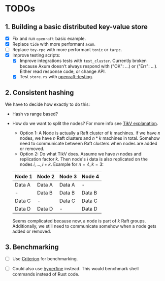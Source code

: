 # TODOs

## 1. Building a basic distributed key-value store

- [x] Fix and run `openraft` basic example.
- [x] Replace `tide` with more performant `axum`.
- [ ] Replace `toy-rpc` with more performant `tonic` or `tarpc`.
- [x] Improve testing scripts:
    - [x] Improve integrations tests with `test_cluster`. Currently broken because Axum doesn't always respond with ("OK": ...) or ("Err": ...). Either read response code, or change API.
    - [x] Test `store.rs` with [openraft::testing](https://docs.rs/openraft/latest/openraft/testing/struct.Suite.html#method.test_all).

## 2. Consistent hashing

We have to decide how exactly to do this:

- Hash vs range based?
- How do we want to split the nodes? For more info see [TikV explanation](https://www.pingcap.com/blog/building-a-large-scale-distributed-storage-system-based-on-raft/).
    - Option 1: A Node is actually a Raft cluster of $k$ machines. If we have $n$ nodes, we have $n$ Raft clusters and $n*k$ machines in total. Somehow need to communicate between Raft clusters when nodes are added or removed.
    - Option 2: Do what TikV does. Assume we have $n$ nodes and replication factor $k$. Then node's $i$ data is also replicated on the nodes ${i, \dots, i+k}$. Example for $n=4, k=3$:

    | Node 1 | Node 2 | Node 3 | Node 4 |
    | ---    | --- | --- | --- |
    | Data A | Data A | Data A |  - | 
    | -      | Data B | Data B | Data B |
    | Data C | -      | Data C | Data C |
    | Data D | Data D | -      | Data D |

    Seems complicated because now, a node is part of $k$ Raft groups. Additionally, we still need to communicate somehow when a node gets added or removed.

## 3. Benchmarking

- [ ] Use [Criterion](https://github.com/tikv/raft-rs?tab=readme-ov-file#benchmarks) for benchmarking.
- [ ] Could also use [hyperfine](https://github.com/sharkdp/hyperfine) instead. This would benchmark shell commands instead of Rust code.

